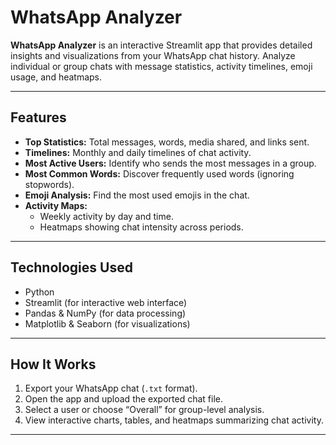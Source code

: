 # WhatsApp Analyzer

**WhatsApp Analyzer** is an interactive Streamlit app that provides detailed insights and visualizations from your WhatsApp chat history. Analyze individual or group chats with message statistics, activity timelines, emoji usage, and heatmaps.  

---

## Features

- **Top Statistics:** Total messages, words, media shared, and links sent.  
- **Timelines:** Monthly and daily timelines of chat activity.  
- **Most Active Users:** Identify who sends the most messages in a group.  
- **Most Common Words:** Discover frequently used words (ignoring stopwords).  
- **Emoji Analysis:** Find the most used emojis in the chat.  
- **Activity Maps:**  
  - Weekly activity by day and time.  
  - Heatmaps showing chat intensity across periods.

---

## Technologies Used

- Python  
- Streamlit (for interactive web interface)  
- Pandas & NumPy (for data processing)  
- Matplotlib & Seaborn (for visualizations)  

---

## How It Works

1. Export your WhatsApp chat (`.txt` format).  
2. Open the app and upload the exported chat file.  
3. Select a user or choose “Overall” for group-level analysis.  
4. View interactive charts, tables, and heatmaps summarizing chat activity.  

---


